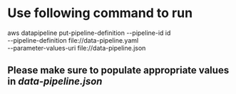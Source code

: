 # Use following command to run

aws datapipeline put-pipeline-definition --pipeline-id id \
--pipeline-definition file://data-pipeline.yaml \
--parameter-values-uri file://data-pipeline.json

## Please make sure to populate appropriate values in *data-pipeline.json*

